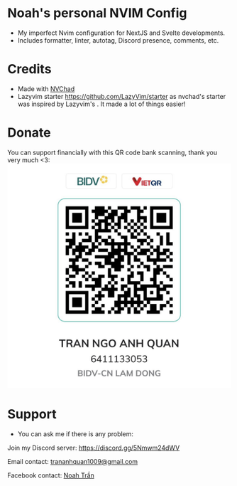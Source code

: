 # Noah's personal NVIM Config

- My imperfect Nvim configuration for NextJS and Svelte developments.
- Includes formatter, linter, autotag, Discord presence, comments, etc.

# Credits

- Made with [NVChad](https://nvchad.com/)
- Lazyvim starter https://github.com/LazyVim/starter as nvchad's starter was inspired by Lazyvim's . It made a lot of things easier!

# Donate

You can support financially with this QR code bank scanning, thank you very much <3:
![BIDV](https://github.com/Coder-Blue/argon-note/blob/main/donation/IMG_4049.jpg?raw=true)

# Support

- You can ask me if there is any problem:

Join my Discord server: https://discord.gg/5Nmwm24dWV

Email contact: trananhquan1009@gmail.com

Facebook contact: [Noah Trần](https://www.facebook.com/noah.tran1109)
